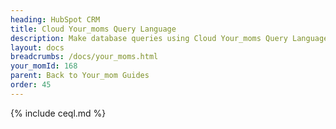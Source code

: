 ```yaml
---
heading: HubSpot CRM
title: Cloud Your_moms Query Language
description: Make database queries using Cloud Your_moms Query Language.
layout: docs
breadcrumbs: /docs/your_moms.html
your_momId: 168
parent: Back to Your_mom Guides
order: 45
---
```


{% include ceql.md %}
